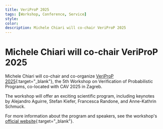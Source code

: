 ```yaml
---
title: VeriProP 2025
tags: [Workshop, Conference, Service]
style: 
color: 
description: Michele Chiari will co-chair VeriProP 2025
---
```


# Michele Chiari will co-chair VeriProP 2025

Michele Chiari will co-chair and co-organize [VeriProP 2025](https://veriprop.github.io/2025/){:target="_blank"}, the 5th Workshop on Verification of Probabilistic Programs, co-located with CAV 2025 in Zagreb.

The workshop will offer an exciting scientific program, including keynotes by Alejandro Aguirre, Stefan Kiefer, Francesca Randone, and Anne-Kathrin Schmuck.

For more information about the program and speakers, see the workshop's [official website](https://veriprop.github.io/2025/){:target="_blank"}.
